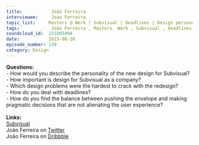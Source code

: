 ```yaml
--- 
title:           João Ferreira 
interviewee:     Joao Ferreira 
topic_list:     Masters @ Work | Subvisual | Deadlines | Design personality | Design problems | Team | Pushing envelopes | Delightful experiences | Perfecting details | Company values
tags:            João Ferreira , Masters  Work , Subvisual , Deadlines , Design personality , Design problems , Team , Pushing envelopes , Delightful experiences , Perfecting details , Company values
soundcloud_id:  221003494
date:           2015-08-26
episode_number: 139
category: Design
---
```


<p class="show_notes_display"><b>Questions:</b><br>- How would you describe the personality of the new design for Subvisual?<br>- How important is design for Subvisual as a company?<br>- Which design problems were the hardest to crack with the redesign?<br>- How do you deal with deadlines?<br>- How do you find the balance between pushing the envelope and making pragmatic decisions that are not alienating the user experience?<br><br><b>Links:</b><b><br></b><a rel="nofollow" target="_blank" href="https://subvisual.co/">Subvisual</a><br>João Ferreira on <a rel="nofollow" target="_blank" href="https://twitter.com/jferreiradzn">Twitter</a><br>João Ferreira on <a rel="nofollow" target="_blank" href="https://dribbble.com/jferreiradzn">Dribbble</a></p>
